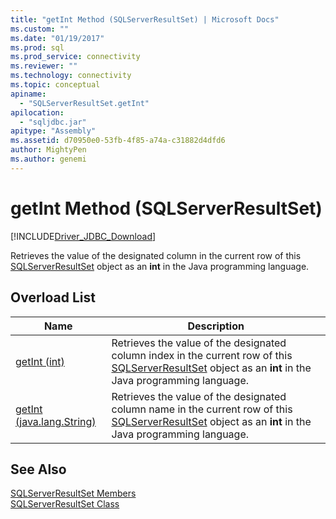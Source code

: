 ```yaml
---
title: "getInt Method (SQLServerResultSet) | Microsoft Docs"
ms.custom: ""
ms.date: "01/19/2017"
ms.prod: sql
ms.prod_service: connectivity
ms.reviewer: ""
ms.technology: connectivity
ms.topic: conceptual
apiname: 
  - "SQLServerResultSet.getInt"
apilocation: 
  - "sqljdbc.jar"
apitype: "Assembly"
ms.assetid: d70950e0-53fb-4f85-a74a-c31882d4dfd6
author: MightyPen
ms.author: genemi
---
```

# getInt Method (SQLServerResultSet)
[!INCLUDE[Driver_JDBC_Download](../../../includes/driver_jdbc_download.md)]

  Retrieves the value of the designated column in the current row of this [SQLServerResultSet](../../../connect/jdbc/reference/sqlserverresultset-class.md) object as an **int** in the Java programming language.  
  
## Overload List  
  
|Name|Description|  
|----------|-----------------|  
|[getInt (int)](../../../connect/jdbc/reference/getint-method-int-sqlserverresultset.md)|Retrieves the value of the designated column index in the current row of this [SQLServerResultSet](../../../connect/jdbc/reference/sqlserverresultset-class.md) object as an **int** in the Java programming language.|  
|[getInt (java.lang.String)](../../../connect/jdbc/reference/getint-method-java-lang-string-sqlserverresultset.md)|Retrieves the value of the designated column name in the current row of this [SQLServerResultSet](../../../connect/jdbc/reference/sqlserverresultset-class.md) object as an **int** in the Java programming language.|  
  
## See Also  
 [SQLServerResultSet Members](../../../connect/jdbc/reference/sqlserverresultset-members.md)   
 [SQLServerResultSet Class](../../../connect/jdbc/reference/sqlserverresultset-class.md)  
  
  
